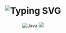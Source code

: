 <div align="center">
    <h1>
        <img src="https://readme-typing-svg.herokuapp.com?font=Jetbrains+mono&size=40&duration=3000&color=3382ca&center=true&vCenter=true&width=435&lines=Hey..+I'm+DamianHuckele;This+is..;..my+Github..;" alt="Typing SVG"/>
    </h1>
</div>


<div align="center">
    <img src="https://img.shields.io/badge/Java-007396?style=for-the-badge&logo=java&logoColor=white" alt="Java" />
    <img src="https://img.shields.io/badge/Python-007396?style=for-the-badge&logo=python&logoColor=white" alt"Python" />
</div>
